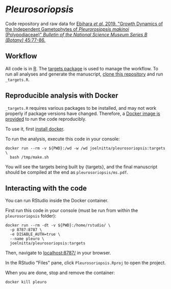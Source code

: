 # *Pleurosoriopsis*

Code repository and raw data for [Ebihara *et al.* 2019. "Growth Dynamics of the Independent Gametophytes of *Pleurorosiopsis makinoi* (Polypodiaceae)" *Bulletin of the National Science Museum Series B (Botany)* 45:77-86.](https://www.kahaku.go.jp/research/publication/botany.html)

## Workflow

All code is in [R](https://cran.r-project.org/). The [targets package](https://docs.ropensci.org/targets/) is used to manage the workflow. To run all analyses and generate the manuscript, [clone this repository](https://git-scm.com/book/en/v2/Git-Basics-Getting-a-Git-Repository) and run `_targets.R`.

## Reproducible analysis with Docker

`_targets.R` requires various packages to be installed, and may not work properly if package versions have changed. Therefore, a [Docker image is provided](https://hub.docker.com/r/joelnitta/pleurosoriopsis) to run the code reproducibly.

To use it, first [install docker](https://docs.docker.com/install/).

To run the analysis, execute this code in your console:

```
docker run --rm -v ${PWD}:/wd -w /wd joelnitta/pleurosoriopsis:targets \
  bash /tmp/make.sh
```

You will see the targets being built by {targets}, and the final manuscript should be compiled at the end as `pleurosoriopsis/ms.pdf`.

## Interacting with the code

You can run RStudio inside the Docker container.

First run this code in your console (must be run from within the `pleurosoriopsis` folder):

```
docker run --rm -dt -v ${PWD}:/home/rstudio/ \
  -p 8787:8787 \
  -e DISABLE_AUTH=true \
  --name pleuro \
  joelnitta/pleurosoriopsis:targets
```

Then, navigate to <localhost:8787/> in your browser.

In the RStudio "Files" pane, click `Pleurosoriopsis.Rproj` to open the project.

When you are done, stop and remove the container:

```
docker kill pleuro
```